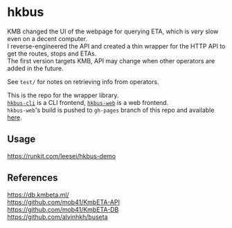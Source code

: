 # hkbus

KMB changed the UI of the webpage for querying ETA, which is *very* slow even on a decent computer.  
I reverse-engineered the API and created a thin wrapper for the HTTP API to get the routes, stops and ETAs.  
The first version targets KMB, API may change when other operators are added in the future.

See `test/` for notes on retrieving info from operators.

This is the repo for the wrapper library.  
[`hkbus-cli`][1] is a CLI frontend, [`hkbus-web`][2] is a web frontend.  
`hkbus-web`'s build is pushed to `gh-pages` branch of this repo and available [here][3].

[1]: https://github.com/leesei/hkbus-cli/
[2]: https://github.com/leesei/hkbus-web/
[3]: https://leesei.github.io/hkbus/

## Usage

https://runkit.com/leesei/hkbus-demo

## References

https://db.kmbeta.ml/  
https://github.com/mob41/KmbETA-API  
https://github.com/mob41/KmbETA-DB  
https://github.com/alvinhkh/buseta  
